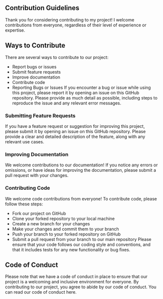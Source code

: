 ## Contribution Guidelines
Thank you for considering contributing to my project! I welcome contributions from everyone, regardless of their level of experience or expertise.

## Ways to Contribute
There are several ways to contribute to our project:

- Report bugs or issues
- Submit feature requests
- Improve documentation
- Contribute code
- Reporting Bugs or Issues
If you encounter a bug or issue while using this project, please report it by opening an issue on this GitHub repository. Please provide as much detail as possible, including steps to reproduce the issue and any relevant error messages.

### Submitting Feature Requests
If you have a feature request or suggestion for improving this project, please submit it by opening an issue on this GitHub repository. Please provide a clear and detailed description of the feature, along with any relevant use cases.

### Improving Documentation
We welcome contributions to our documentation! If you notice any errors or omissions, or have ideas for improving the documentation, please submit a pull request with your changes.

### Contributing Code
We welcome code contributions from everyone! To contribute code, please follow these steps:

- Fork our project on GitHub
- Clone your forked repository to your local machine
- Create a new branch for your changes
- Make your changes and commit them to your branch
- Push your branch to your forked repository on GitHub
- Submit a pull request from your branch to our main repository
Please ensure that your code follows our coding style and conventions, and that it includes tests for any new functionality or bug fixes.

## Code of Conduct
Please note that we have a code of conduct in place to ensure that our project is a welcoming and inclusive environment for everyone. By contributing to our project, you agree to abide by our code of conduct. You can read our code of conduct here.
